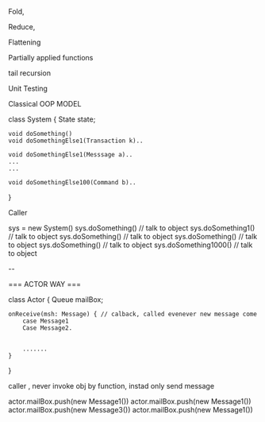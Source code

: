 Fold,

Reduce,

Flattening

Partially applied functions

tail recursion

Unit Testing 





Classical OOP MODEL

class System {
    State state;
    
    void doSomething()
    void doSomethingElse1(Transaction k)..
  
    void doSomethingElse1(Messsage a)..
    ...
    ...
    
    void doSomethingElse100(Command b)..
}

Caller 

sys = new System()
sys.doSomething() // talk to object
sys.doSomething1() // talk to object
sys.doSomething() // talk to object
sys.doSomething() // talk to object
sys.doSomething() // talk to object
sys.doSomething1000() // talk to object


--


=== ACTOR WAY ===

class Actor {
    Queue<Message> mailBox;
    
    onReceive(msh: Message) { // calback, called evenever new message come
        case Message1
        Case Message2.
        
        
        .......
    }
    
}

caller , never invoke obj by function, instad only send message

actor.mailBox.push(new Message1())
actor.mailBox.push(new Message1())
actor.mailBox.push(new Message3())
actor.mailBox.push(new Message1())